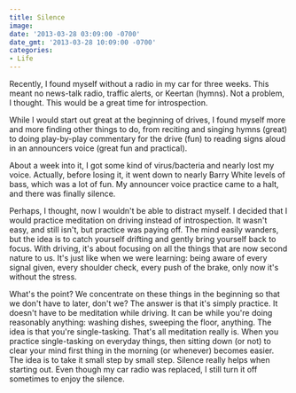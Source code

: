 ```yaml
---
title: Silence
image: 
date: '2013-03-28 03:09:00 -0700'
date_gmt: '2013-03-28 10:09:00 -0700'
categories:
- Life
---
```

<p>Recently, I found myself without a radio in my car for three weeks. This meant no news-talk radio, traffic alerts, or Keertan (hymns). Not a problem, I thought. This would be a great time for introspection.</p>
<p>While I would start out great at the beginning of drives, I found myself more and more finding other things to do, from reciting and singing hymns (great) to doing play-by-play commentary for the drive (fun) to reading signs aloud in an announcers voice (great fun and practical).</p>
<p>About a week into it, I got some kind of virus/bacteria and nearly lost my voice. Actually, before losing it, it went down to nearly Barry White levels of bass, which was a lot of fun. My announcer voice practice came to a halt, and there was finally silence.</p>
<p>Perhaps, I thought, now I wouldn't be able to distract myself. I decided that I would practice meditation on driving instead of introspection. It wasn't easy, and still isn't, but practice was paying off. The mind easily wanders, but the idea is to catch yourself drifting and gently bring yourself back to focus. With driving, it's about focusing on all the things that are now second nature to us. It's just like when we were learning: being aware of every signal given, every shoulder check, every push of the brake, only now it's without the stress.</p>
<p>What's the point? We concentrate on these things in the beginning so that we don't have to later, don't we? The answer is that it's simply practice. It doesn't have to be meditation while driving. It can be while you're doing reasonably anything: washing dishes, sweeping the floor, anything. The idea is that you're single-tasking. That's all meditation really is. When you practice single-tasking on everyday things, then sitting down (or not) to clear your mind first thing in the morning (or whenever) becomes easier. The idea is to take it small step by small step. Silence really helps when starting out. Even though my car radio was replaced, I still turn it off sometimes to enjoy the silence.</p>
